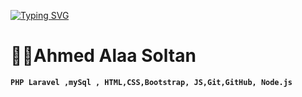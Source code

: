 [![Typing SVG](https://readme-typing-svg.demolab.com?font=Fira+Code&pause=1000&color=2CF6F7&width=445&height=64&lines=Hello%2C+This+Ahmed+Alaa+Soltan+.....;Software+Engineer%7C+Backend+Developer%7C;PHP+Laravel++;ahmed.soltan160160%40gmail.com)](https://git.io/typing-svg)
# 👨‍💻Ahmed Alaa Soltan

**`PHP Laravel ,mySql , HTML,CSS,Bootstrap, JS,Git,GitHub, Node.js`**
